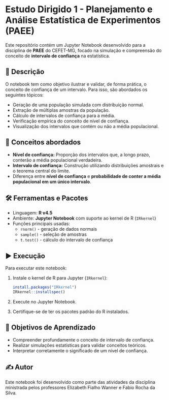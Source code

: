 # Estudo Dirigido 1 - Planejamento e Análise Estatística de Experimentos (PAEE)

Este repositório contém um Jupyter Notebook desenvolvido para a disciplina de **PAEE** do CEFET-MG, focado na simulação e compreensão do conceito de **intervalo de confiança** na estatística.

## 📘 Descrição

O notebook tem como objetivo ilustrar e validar, de forma prática, o conceito de confiança de um intervalo. Para isso, são abordados os seguintes tópicos:

- Geração de uma população simulada com distribuição normal.
- Extração de múltiplas amostras da população.
- Cálculo de intervalos de confiança para a média.
- Verificação empírica do conceito de nível de confiança.
- Visualização dos intervalos que contém ou não a média populacional.

## 🧠 Conceitos abordados

- **Nível de confiança:** Proporção dos intervalos que, a longo prazo, conterão a média populacional verdadeira.
- **Intervalo de confiança:** Construção utilizando distribuições amostrais e o teorema central do limite.
- Diferença entre **nível de confiança** e **probabilidade de conter a média populacional em um único intervalo**.

## 🛠️ Ferramentas e Pacotes

- Linguagem: **R v4.5**
- Ambiente: **Jupyter Notebook** com suporte ao kernel de R (`IRkernel`)
- Funções principais usadas:
  - `rnorm()` - geração de dados normais
  - `sample()` - seleção de amostras
  - `t.test()` - cálculo do intervalo de confiança

## ▶️ Execução

Para executar este notebook:

1. Instale o kernel de R para Jupyter (`IRkernel`):
    ```r
   install.packages("IRkernel")
   IRkernel::installspec()
    ```

2. Execute no Jupyter Notebook.
3. Certifique-se de ter os pacotes padrão do R instalados.

## 🎯 Objetivos de Aprendizado

* Compreender profundamente o conceito de intervalo de confiança.
* Realizar simulações estatísticas para validar conceitos teóricos.
* Interpretar corretamente o significado de um nível de confiança.

## ✍️ Autor

Este notebook foi desenvolvido como parte das atividades da disciplina ministrada pelos professores Elizabeth Fialho Wanner e Fabio Rocha da Silva.
